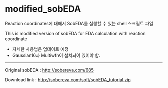 # modified_sobEDA
Reaction coordinates에 대해서 SobEDA를 실행할 수 있는 shell 스크립트 파일

This is modified version of sobEDA for EDA calculation with reaction coordinate

* 자세한 사용법은 업데이트 예정
* Gaussian16과 Multiwfn이 설치되어 있어야 함.
-------------------------------------------------------------------------------
Original sobEDA : http://sobereva.com/685

Download link   : http://sobereva.com/soft/sobEDA_tutorial.zip

